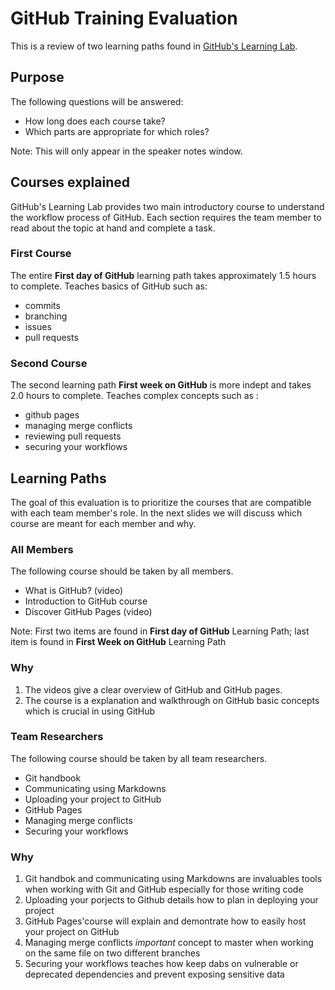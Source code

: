 # GitHub Training Evaluation

This is a review of two learning paths found in [GitHub's Learning Lab](https://lab.github.com/githubtraining/paths).



## Purpose

The following questions will be answered: 
  - How long does each course take?
  - Which parts are appropriate for which roles?
  
Note: This will only appear in the speaker notes window.



## Courses explained

GitHub's Learning Lab provides two main introductory course to understand the workflow process of GitHub.
Each section requires the team member to read about the topic at hand and complete a task.


### First Course

The entire **First day of GitHub** learning path takes approximately 1.5 hours to complete. Teaches basics of GitHub such as:
  - commits
  - branching
  - issues
  - pull requests


### Second Course

The second learning path **First week on GitHub** is more indept and takes 2.0 hours to complete. Teaches complex concepts such as :
  - github pages
  - managing merge conflicts
  - reviewing pull requests 
  - securing your workflows



## Learning Paths
  
The goal of this evaluation is to prioritize the courses that are compatible with each team member's role. 
In the next slides we will discuss which course are meant for each member and why.




### All Members

The following course should be taken by all members. 
  - What is GitHub? (video) 
  - Introduction to GitHub course
  - Discover GitHub Pages (video)
  
Note: First two items are found in **First day of GitHub** Learning Path; last item is found in **First Week on GitHub** Learning Path


### Why

1. The videos give a clear overview of GitHub and GitHub pages. 
2. The course is a explanation and walkthrough on GitHub basic concepts which is crucial in using GitHub
 



### Team Researchers

The following course should be taken by all team researchers. 
  - Git handbook
  - Communicating using Markdowns
  - Uploading your project to GitHub 
  - GitHub Pages
  - Managing merge conflicts
  - Securing your workflows
  

### Why

1. Git handbok and communicating using Markdowns are invaluables tools when working with Git and GitHub especially for those writing code
2. Uploading your porjects to Github details how to plan in deploying your project
3. GitHub Pages'course will explain and demontrate how to easily host your project on GitHub 
4. Managing merge conflicts *important* concept to master when working on the same file on two different branches
5. Securing your workflows teaches how keep dabs on vulnerable or deprecated dependencies and prevent exposing sensitive data
